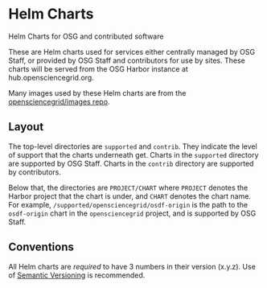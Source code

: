 # Helm Charts
Helm Charts for OSG and contributed software

These are Helm charts used for services either centrally managed by OSG Staff, or provided by OSG Staff and contributors for use by sites.
These charts will be served from the OSG Harbor instance at hub.opensciencegrid.org.

Many images used by these Helm charts are from the [opensciencegrid/images repo](https://github.com/opensciencegrid/images).

## Layout

The top-level directories are `supported` and `contrib`.
They indicate the level of support that the charts underneath get.
Charts in the `supported` directory are supported by OSG Staff.
Charts in the `contrib` directory are supported by contributors.

Below that, the directories are `PROJECT/CHART` where `PROJECT` denotes the Harbor project that the chart is under,
and `CHART` denotes the chart name.
For example, `/supported/opensciencegrid/osdf-origin` is the path to the `osdf-origin` chart in the `opensciencegrid` project,
and is supported by OSG Staff.

## Conventions

All Helm charts are *required* to have 3 numbers in their version (x.y.z).
Use of [Semantic Versioning](https://semver.org) is recommended.
